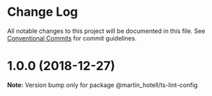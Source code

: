 # Change Log

All notable changes to this project will be documented in this file.
See [Conventional Commits](https://conventionalcommits.org) for commit guidelines.

# 1.0.0 (2018-12-27)

**Note:** Version bump only for package @martin_hotell/ts-lint-config
